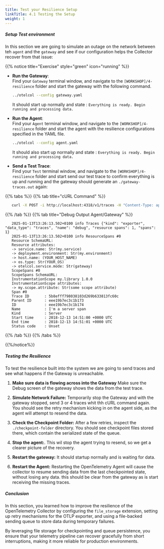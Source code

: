 ```yaml
---
title: Test your Resilience Setup
linkTitle: 4.1 Testing the Setup
weight: 1
---
```


##### Setup Test environment

In this section we are going to simulate an outage on the network between teh `agent` and the `gateway` and see if our configuration helps the Collector recover from that issue:

{{% notice title="Exercise" style="green" icon="running" %}}

- **Run the Gateway**:  
   Find your `Gateway` terminal window, and navigate to the `[WORKSHOP]/4-resilience` folder and start the gateway with the following command.

   ```bash
   ../otelcol --config gateway.yaml

   ```

   It should start up normally and state : `Everything is ready. Begin running and processing data.`

- **Run the Agent**:   
   Find your `Agent` terminal window, and navigate to the `[WORKSHOP]/4-resilience` folder and start the agent with the resilience configurations specified in the YAML file.

   ```bash
   ../otelcol --config agent.yaml
   ```

   It should also start up normally and state : `Everything is ready. Begin running and processing data.`

- **Send a Test Trace**:  
   Find your `Test` terminal window, and navigate to the `[WORKSHOP]/4-resilience` folder and start send our test trace to confirm everything is up and running and the gateway should generate an `./gateway-traces.out` again:

{{% tabs %}}
{{% tab title="cURL Command" %}}

   ```zsh
      curl -X POST -i http://localhost:4318/v1/traces -H "Content-Type: application/json" -d "@trace.json"
   ```

{{% /tab %}}
{{% tab title="Debug Output Agent/Gateway" %}}

```text
   2025-01-13T13:26:13.502+0100 info Traces {"kind": "exporter", "data_type": "traces", "name": "debug", "resource spans": 1, "spans": 1}
   2025-01-13T13:26:13.502+0100 info ResourceSpans #0
   Resource SchemaURL:
   Resource attributes:
   -> service.name: Str(my.service)
   -> deployment.environment: Str(my.environment)
   -> host.name: (YOUR_HOST_NAME)
   -> os.type: Str(YOUR_OS)
   -> otelcol.service.mode: Str(gateway)
   ScopeSpans #0
   ScopeSpans SchemaURL:
   InstrumentationScope my.library 1.0.0
   InstrumentationScope attributes:
   -> my.scope.attribute: Str(some scope attribute)
   Span #0
   Trace ID       : 5b8efff798038103d269b633813fc60c
   Parent ID      : eee19b7ec3c1b173
   ID             : eee19b7ec3c1b174
   Name           : I'm a server span
   Kind           : Server
   Start time     : 2018-12-13 14:51:00 +0000 UTC
   End time       : 2018-12-13 14:51:01 +0000 UTC
   Status code    : Unset
```

{{% /tab %}}
{{% /tabs %}}

{{%/notice%}}

##### Testing the Resilience

To test the resilience built into the system we are going to send traces and see what happens if the Gateway is unreachable.

1. **Make sure data is flowing across into the Gateway** Make sure the Debug screen of the gateway shows  the data from the test trace.

1. **Simulate Network Failure:** Temporarily stop the Gateway and with the gateway stopped, send 3 or 4 traces whit thh cURL command again. You should see the retry mechanism kicking in on the agent side, as the agent will attempt to resend the data.

2. **Check the Checkpoint Folder:** After a few retries, inspect the `./checkpoint-folder` directory. You should see checkpoint files stored there, which contain the serialized state of the queue.

3. **Stop the agent:**. This wil stop the agent trying to resend,  so we get a clearer picture of the recovery.
4. **Restart the gateway:**  It should startup  normally and is waiting for  data.
5. **Restart the Agent:** Restarting the OpenTelemetry Agent will cause the collector to resume sending data from the last checkpointed state, without losing any data.  this should be clear from the gateway as is start receiving the missing traces.

##### Conclusion

In this section, you learned how to improve the resilience of the OpenTelemetry Collector by configuring the `file_storage` extension, setting up retry mechanisms for the OTLP exporter, and using a file-backed sending queue to store data during temporary failures.

By leveraging file storage for checkpointing and queue persistence, you ensure that your telemetry pipeline can recover gracefully from short interruptions, making it more reliable for production environments.

